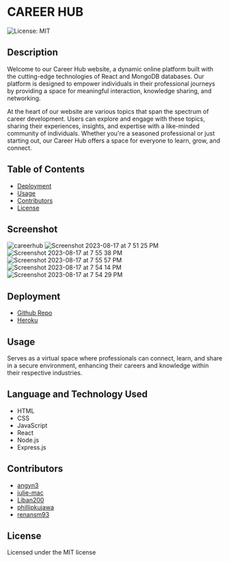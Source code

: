 # CAREER HUB
![License: MIT](https://img.shields.io/badge/License-MIT-yellow.svg)

## Description
Welcome to our Career Hub website, a dynamic online platform built with the cutting-edge technologies of React and MongoDB databases. Our platform is designed to empower individuals in their professional journeys by providing a space for meaningful interaction, knowledge sharing, and networking.

At the heart of our website are various topics that span the spectrum of career development. Users can explore and engage with these topics, sharing their experiences, insights, and expertise with a like-minded community of individuals. Whether you're a seasoned professional or just starting out, our Career Hub offers a space for everyone to learn, grow, and connect.

## Table of Contents

- [Deployment](#deployment)
- [Usage](#usage)
- [Contributors](#contributors)
- [License](#license)

## Screenshot

![careerhub](https://github.com/julie-mac/CareerHub/assets/123594716/6da9d89a-cc48-45e3-9502-e6710f81256b)
![Screenshot 2023-08-17 at 7 51 25 PM](https://github.com/julie-mac/CareerHub/assets/123594716/d7157a03-8524-4747-9b8d-2de4f3e4b79d)
![Screenshot 2023-08-17 at 7 55 38 PM](https://github.com/julie-mac/CareerHub/assets/123594716/381dfe74-e438-4acd-8efb-1cf90113f6b1)
![Screenshot 2023-08-17 at 7 55 57 PM](https://github.com/julie-mac/CareerHub/assets/123594716/2cc75b42-4117-4f4f-b5cf-2a1a778f85b0)
![Screenshot 2023-08-17 at 7 54 14 PM](https://github.com/julie-mac/CareerHub/assets/123594716/6ac567c0-3aa2-43bc-9145-58987ac3b4b7)
![Screenshot 2023-08-17 at 7 54 29 PM](https://github.com/julie-mac/CareerHub/assets/123594716/67d51309-f8db-4d8e-ae4b-e7bb03487bf0)


## Deployment
- [Github Repo](https://github.com/julie-mac/CareerHub)
- [Heroku](https://careerhub-5b5d4464cfbf.herokuapp.com/)

## Usage
Serves as a virtual space where professionals can connect, learn, and share in a secure environment, enhancing their careers and knowledge within their respective industries.

## Language and Technology Used
- HTML
- CSS
- JavaScript
- React
- Node.js
- Express.js

## Contributors
- [angyn3](https://github.com/angyn3)
- [julie-mac](https://github.com/julie-mac)
- [Liban200](https://github.com/Liban200)
- [phillipkujawa](https://github.com/phillipkujawa)
- [renansm93](https://github.com/renansm93)

## License
Licensed under the MIT license 
